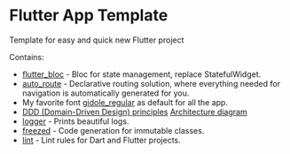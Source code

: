 # Flutter App Template

Template for easy and quick new Flutter project

Contains:
* [flutter_bloc](https://pub.dev/packages/flutter_bloc) - Bloc for state management, replace StatefulWidget.
* [auto_route](https://pub.dev/packages/auto_route) - Declarative routing solution, where everything needed for navigation is automatically generated for you.
* My favorite font [gidole_regular](https://www.dafont.com/gidole.font) as default for all the app.
* [DDD (Domain-Driven Design) principles](https://resocoder.com/2020/03/09/flutter-firebase-ddd-course-1-domain-driven-design-principles/) [Architecture diagram](https://resocoder.com/wp-content/uploads/2020/03/DDD-Flutter-Diagram-v3.svg)
* [logger](https://pub.dev/packages/logger) - Prints beautiful logs.
* [freezed](https://pub.dev/packages/freezed) - Code generation for immutable classes.
* [lint](https://pub.dev/packages/lint) - Lint rules for Dart and Flutter projects.